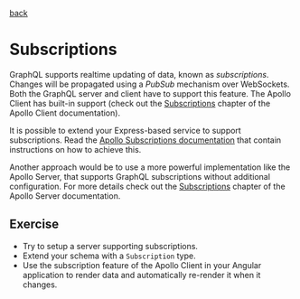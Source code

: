[back](README.md)

# Subscriptions

GraphQL supports realtime updating of data, known as _subscriptions_. Changes will be propagated using a _PubSub_ mechanism over WebSockets. Both the GraphQL server and client have to support this feature. The Apollo Client has built-in support (check out the [Subscriptions](https://www.apollographql.com/docs/angular/features/subscriptions.html) chapter of the Apollo Client documentation).

It is possible to extend your Express-based service to support subscriptions. Read the [Apollo Subscriptions documentation](https://www.apollographql.com/docs/graphql-subscriptions/) that contain instructions on how to achieve this.

Another approach would be to use a more powerful implementation like the Apollo Server, that supports GraphQL subscriptions without additional configuration. For more details check out the [Subscriptions](https://www.apollographql.com/docs/apollo-server/features/subscriptions.html) chapter of the Apollo Server documentation.

## Exercise

* Try to setup a server supporting subscriptions.
* Extend your schema with a `Subscription` type.
* Use the subscription feature of the Apollo Client in your Angular application to render data and automatically re-render it when it changes.
